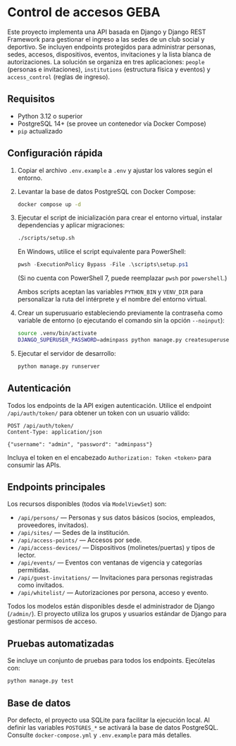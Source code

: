# Control de accesos GEBA

Este proyecto implementa una API basada en Django y Django REST Framework para gestionar el ingreso a las sedes de un club social y deportivo. Se incluyen endpoints protegidos para administrar personas, sedes, accesos, dispositivos, eventos, invitaciones y la lista blanca de autorizaciones. La solución se organiza en tres aplicaciones: `people` (personas e invitaciones), `institutions` (estructura física y eventos) y `access_control` (reglas de ingreso).

## Requisitos

- Python 3.12 o superior
- PostgreSQL 14+ (se provee un contenedor vía Docker Compose)
- `pip` actualizado

## Configuración rápida

1. Copiar el archivo `.env.example` a `.env` y ajustar los valores según el entorno.
2. Levantar la base de datos PostgreSQL con Docker Compose:

   ```bash
   docker compose up -d
   ```

3. Ejecutar el script de inicialización para crear el entorno virtual, instalar dependencias y aplicar migraciones:

   ```bash
   ./scripts/setup.sh
   ```

   En Windows, utilice el script equivalente para PowerShell:

   ```powershell
   pwsh -ExecutionPolicy Bypass -File .\scripts\setup.ps1
   ```

   (Si no cuenta con PowerShell 7, puede reemplazar `pwsh` por `powershell`.)

   Ambos scripts aceptan las variables `PYTHON_BIN` y `VENV_DIR` para personalizar la ruta del intérprete y el nombre del entorno virtual.

4. Crear un superusuario estableciendo previamente la contraseña como variable de entorno (o ejecutando el comando sin la opción `--noinput`):

   ```bash
   source .venv/bin/activate
   DJANGO_SUPERUSER_PASSWORD=adminpass python manage.py createsuperuser --username admin --email admin@example.com --noinput
   ```

5. Ejecutar el servidor de desarrollo:

   ```bash
   python manage.py runserver
   ```

## Autenticación

Todos los endpoints de la API exigen autenticación. Utilice el endpoint `/api/auth/token/` para obtener un token con un usuario válido:

```http
POST /api/auth/token/
Content-Type: application/json

{"username": "admin", "password": "adminpass"}
```

Incluya el token en el encabezado `Authorization: Token <token>` para consumir las APIs.

## Endpoints principales

Los recursos disponibles (todos vía `ModelViewSet`) son:

- `/api/persons/` — Personas y sus datos básicos (socios, empleados, proveedores, invitados).
- `/api/sites/` — Sedes de la institución.
- `/api/access-points/` — Accesos por sede.
- `/api/access-devices/` — Dispositivos (molinetes/puertas) y tipos de lector.
- `/api/events/` — Eventos con ventanas de vigencia y categorías permitidas.
- `/api/guest-invitations/` — Invitaciones para personas registradas como invitados.
- `/api/whitelist/` — Autorizaciones por persona, acceso y evento.

Todos los modelos están disponibles desde el administrador de Django (`/admin/`). El proyecto utiliza los grupos y usuarios estándar de Django para gestionar permisos de acceso.

## Pruebas automatizadas

Se incluye un conjunto de pruebas para todos los endpoints. Ejecútelas con:

```bash
python manage.py test
```

## Base de datos

Por defecto, el proyecto usa SQLite para facilitar la ejecución local. Al definir las variables `POSTGRES_*` se activará la base de datos PostgreSQL. Consulte `docker-compose.yml` y `.env.example` para más detalles.
